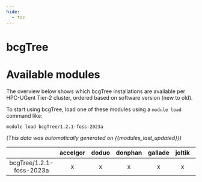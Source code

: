 ```yaml
---
hide:
  - toc
---
```


bcgTree
=======

# Available modules


The overview below shows which bcgTree installations are available per HPC-UGent Tier-2 cluster, ordered based on software version (new to old).

To start using bcgTree, load one of these modules using a `module load` command like:

```shell
module load bcgTree/1.2.1-foss-2023a
```

*(This data was automatically generated on {{modules_last_updated}})*  

| |accelgor|doduo|donphan|gallade|joltik|litleo|shinx|
| :---: | :---: | :---: | :---: | :---: | :---: | :---: | :---: |
|bcgTree/1.2.1-foss-2023a|x|x|x|x|x|x|x|
